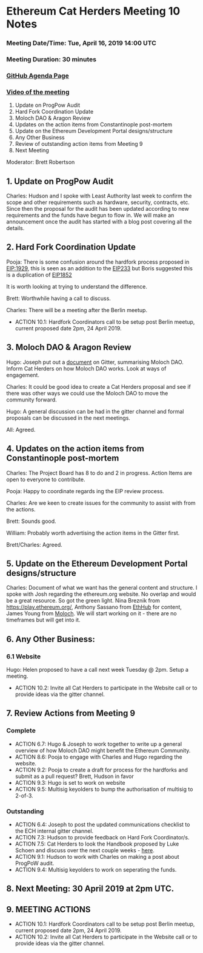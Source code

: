 # Ethereum Cat Herders Meeting 10 Notes
### Meeting Date/Time: Tue, April 16, 2019 14:00 UTC
### Meeting Duration: 30 minutes
### [GitHub Agenda Page](https://github.com/ethereum-cat-herders/PM/issues/38)
### [Video of the meeting](https://youtu.be/G_sSBg7_g0U)

1. Update on ProgPow Audit 
1. Hard Fork Coordination Update
1. Moloch DAO & Aragon Review
1. Updates on the action items from Constantinople post-mortem
1. Update on the Ethereum Development Portal designs/structure
1. Any Other Business
1. Review of outstanding action items from Meeting 9
1. Next Meeting

Moderator: Brett Robertson

## 1. Update on ProgPow Audit

Charles: Hudson and I spoke with Least Authority last week to confirm the scope and other requirements such as hardware, security, contracts, etc. Since then the proposal for the audit has been updated according to new requirements and the funds have begun to flow in. We will make an announcement once the audit has started with a blog post covering all the details. 

## 2. Hard Fork Coordination Update

Pooja: There is some confusion around the hardfork process proposed in [EIP:1929](https://github.com/ethereum/EIPs/pull/1929), this is seen as an addition to the [EIP233](https://github.com/ethereum/EIPs/blob/7b5ffd204c8fc632fd812ffbb7f82ac13a7f880e/EIPS/eip-233.md) but Boris suggested this is a duplication of [EIP1852](https://github.com/ethereum/EIPs/pull/1852)

It is worth looking at trying to understand the difference.

Brett: Worthwhile having a call to discuss.

Charles: There will be a meeting after the Berlin meetup.

- ACTION 10.1: Hardfork Coordinators call to be setup post Berlin meetup, current proposed date 2pm, 24 April 2019.

## 3. Moloch DAO & Aragon Review

Hugo: Joseph put out a [document](https://hackmd.io/O14rsWJNSH2_QmTzndaCOA) on Gitter, summarising Moloch DAO. Inform Cat Herders on how Moloch DAO works. Look at ways of engagement.

Charles: It could be good idea to create a Cat Herders proposal and see if there was other ways we could use the Moloch DAO to move the community forward. 

Hugo: A general discussion can be had in the gitter channel and formal proposals can be discussed in the next meetings.

All: Agreed.

## 4. Updates on the action items from Constantinople post-mortem

Charles: The Project Board has 8 to do and 2 in progress. Action Items are open to everyone to contribute.

Pooja: Happy to coordinate regards ing the EIP review process. 

Charles: Are we keen to create issues for the community to assist with from the actions.

Brett: Sounds good.

William: Probably worth advertising the action items in the Gitter first.

Brett/Charles: Agreed.

## 5. Update on the Ethereum Development Portal designs/structure

Charles: Document of what we want has the general content and structure. I spoke with Josh regarding the ethereum.org website. No overlap and would be a great resource. So got the green light. Nina Breznik from https://play.ethereum.org/, Anthony Sassano from [EthHub](ethhub.io) for content, James Young from [Moloch](https://molochdao.com/). We will start working on it - there are no timeframes but will get into it.

## 6. Any Other Business:

### 6.1 Website

Hugo: Helen proposed to have a call next week Tuesday @ 2pm. Setup a meeting. 

- ACTION 10.2: Invite all Cat Herders to participate in the Website call or to provide ideas via the gitter channel.

## 7. Review Actions from Meeting 9

### Complete 
- ACTION 6.7: Hugo & Joseph to work together to write up a general overview of how Moloch DAO might benefit the Ethereum Community.
- ACTION 8.6: Pooja to engage with Charles and Hugo regarding the website.
- ACTION 9.2: Pooja to create a draft for process for the hardforks and submit as a pull request? Brett, Hudson in favor
- ACTION 9.3: Hugo is set to work on website
- ACTION 9.5: Multisig keyolders to bump the authorisation of multisig to 2-of-3.

### Outstanding 
- ACTION 6.4: Joseph to post the updated communications checklist to the ECH internal gitter channel. 
- ACTION 7.3: Hudson to provide feedback on Hard Fork Coordinator/s. 
- ACTION 7.5: Cat Herders to look the Handbook proposed by Luke Schoen and discuss over the next couple weeks - [here](https://github.com/ethereum-cat-herders/PM/blob/7cc3a8568f7eddb3744b182f1b560984ce3a3f86/projects/eth1.x/project-admin/project-management/MANAGEMENT_PLAN.md).
- ACTION 9.1: Hudson to work with Charles on making a post about ProgPoW audit.
- ACTION 9.4: Multisig keyolders to work on seperating the funds.


## 8. Next Meeting: 30 April 2019 at 2pm UTC.

## 9. MEETING ACTIONS

- ACTION 10.1: Hardfork Coordinators call to be setup post Berlin meetup, current proposed date 2pm, 24 April 2019.
- ACTION 10.2: Invite all Cat Herders to participate in the Website call or to provide ideas via the gitter channel.
